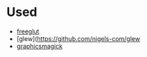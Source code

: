 # Used
- [freeglut](https://github.com/FreeGLUTProject/freeglut)
- [glew](https://github.com/nigels-com/glew
- [graphicsmagick](https://graphicsmagick.sourceforge.io/index.html)
